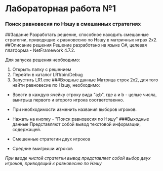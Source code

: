 # Лабораторная работа №1
### Поиск равновесия по Нэшу в смешанных стратегиях
##Задание
Разработать решение, способное находить смешанные стратегии, приводящие к 
равновесию по Нэшу в матричных играх 2х2.
##Описание решения
Решение разработано на языке C#, целевая платформа - NetFramework 4.7.2.

Для запуска решения необходимо:
1. Открыть папку с решением 
2. Перейти в каталог LR1/bin/Debug
3. Запустить LR1.exe
###Входные данные 
Матрица строк 2х2, для того найти равновесие по Нэшу, необходимо:

- Ввести в каждую ячейку строку вида "a;b", где a и b - целые числа, выигрыш первого и второго игрока соответственно.
- При необходимости изменить названия выборов игроков.
- Нажать на кнопку - "Поиск равновесия по Нэшу"
###Выходные данные 
Представляют собой вывод текстовой информации, содержащей. 

- Смешенные стратегии двух игроков 
- Средние выигрыши игроков

_При вводе чистой стратегии вывод представляет собой выбор двух игроков, приводящий к равновесию по Нэшу_
